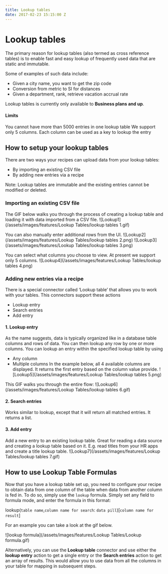 ```yaml
---
title: Lookup tables
date: 2017-02-23 15:15:00 Z
---
```


# Lookup tables
The primary reason for lookup tables (also termed as cross reference tables) is to enable fast and easy lookup of frequently used data that are static and immutable. 

Some of examples of such data include:
* Given a city name, you want to get the zip code 
* Conversion from metric to SI for distances 
* Given a department, rank, retrieve vacation accrual rate

Lookup tables is currently only available to **Business plans and up**.

#### Limits
You cannot have more than 5000 entries in one lookup table
We support only 5 columns. Each column can be used as a key to lookup the entry

## How to setup your lookup tables
There are two ways your recipes can upload data from your lookup tables:
* By importing an existing CSV file 
* By adding new entries via a recipe

Note: Lookup tables are immutable and the existing entries cannot be modified or deleted.

### Importing an existing CSV file
The GIF below walks you through the process of creating a lookup table and loading it with data imported from a CSV file.
![Lookup1](/assets/images/features/Lookup Tables/lookup tables 1.gif)

You can also manually enter additional rows from the UI.
![Lookup2](/assets/images/features/Lookup Tables/lookup tables 2.png)
![Lookup3](/assets/images/features/Lookup Tables/lookup tables 3.png)

You can select what columns you choose to view. At present we support only 5 columns.
![Lookup4](/assets/images/features/Lookup Tables/lookup tables 4.png)

### Adding new entries via a recipe
There is a special connector called ‘Lookup table’ that allows you to work with your tables. This connectors support these actions
* Lookup entry
* Search entries
* Add entry

#### 1. Lookup entry
As the name suggests, data is typically organized like in a database table columns and rows of data. You can then lookup any row by one or more columns. You can lookup an entry within the specified lookup table by using
* Any column
* Multiple columns
In the example below, all 4 available columns are displayed. It returns the first entry based on the column value provide. 
![Lookup5](/assets/images/features/Lookup Tables/lookup tables 5.png)

This GIF walks you through the entire flow:
![Lookup6](/assets/images/features/Lookup Tables/lookup tables 6.gif)


#### 2. Search entries
Works similar to lookup, except that it will return all matched entries. It returns a list.

#### 3. Add entry
Add a new entry to an existing lookup table. Great for reading a data source and creating a lookup table based on it. E.g. read titles from your HR apps and create a title lookup table.
![Lookup7](/assets/images/features/Lookup Tables/lookup tables 7.gif)


## How to use Lookup Table Formulas
Now that you have a lookup table set up, you need to configure your recipe to obtain data from one column of the table when data from another column is fed in. To do so, simply use the `lookup` formula. Simply set any field to formula mode, and enter the formula in this format: 

lookup(`table name`,`column name for search`: `data pill`)[`column name for result`]

For an example you can take a look at the gif below. 

![lookup formula](/assets/images/features/Lookup Tables/Lookup formula.gif)

Alternatively, you can use the **Lookup table** connector and use either the **lookup entry** action to get a single entry or the **Search entries** action to get an array of results. This would allow you to use data from all the columns in your table for mapping in subsequent steps.

